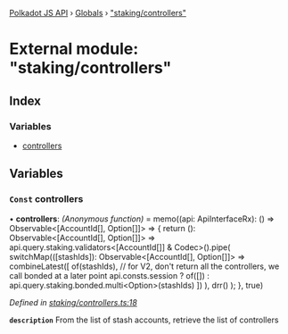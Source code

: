 [Polkadot JS API](../README.md) › [Globals](../globals.md) › ["staking/controllers"](_staking_controllers_.md)

# External module: "staking/controllers"

## Index

### Variables

* [controllers](_staking_controllers_.md#const-controllers)

## Variables

### `Const` controllers

• **controllers**: *(Anonymous function)* =  memo((api: ApiInterfaceRx): () => Observable<[AccountId[], Option<AccountId>[]]> => {
  return (): Observable<[AccountId[], Option<AccountId>[]]> =>
    api.query.staking.validators<[AccountId[]] & Codec>().pipe(
      switchMap(([stashIds]): Observable<[AccountId[], Option<AccountId>[]]> =>
        combineLatest([
          of(stashIds),
          // for V2, don't return all the controllers, we call bonded at a later point
          api.consts.session
            ? of([])
            : api.query.staking.bonded.multi<Option<AccountId>>(stashIds)
        ])
      ),
      drr()
    );
}, true)

*Defined in [staking/controllers.ts:18](https://github.com/polkadot-js/api/blob/2371d6a29c/packages/api-derive/src/staking/controllers.ts#L18)*

**`description`** From the list of stash accounts, retrieve the list of controllers
